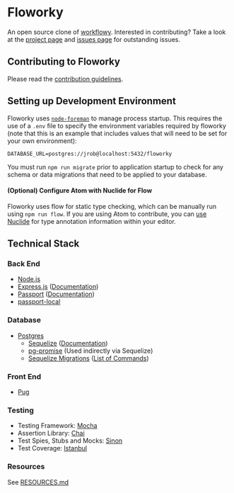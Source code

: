 # Floworky

An open source clone of [workflowy](https://workflowy.com/).  Interested in contributing?  Take a look at the [project page](https://github.com/GuildCrafts/floworky/projects/2) and [issues page](https://github.com/GuildCrafts/floworky/issues) for outstanding issues.

## Contributing to Floworky

Please read the [contribution guidelines](CONTRIBUTING.md).

## Setting up Development Environment

Floworky uses [`node-foreman`](https://github.com/strongloop/node-foreman) to manage process startup.  This requires the use of a `.env` file to specify the environment variables required by floworky (note that this is an example that includes values that will need to be set for your own environment):
```
DATABASE_URL=postgres://jrob@localhost:5432/floworky
```

You must run ```npm run migrate``` prior to application startup to check for any schema or data migrations that need to be applied to your database.

#### (Optional) Configure Atom with Nuclide for Flow
Floworky uses flow for static type checking, which can be manually run using `npm run flow`.  If you are using Atom to contribute, you can [use Nuclide](https://nuclide.io/docs/editor/setup/#quick-install) for type annotation information within your editor.

## Technical Stack

### Back End
* [Node.js](https://nodejs.org/en/)
* [Express.js](https://expressjs.com/) ([Documentation](https://expressjs.com/en/4x/api.html))
* [Passport](http://passportjs.org/) ([Documentation](http://passportjs.org/docs))
* [passport-local](https://github.com/jaredhanson/passport-local)

### Database
* [Postgres](https://www.postgresql.org/)
  * [Sequelize](https://github.com/sequelize/sequelize) ([Documentation](http://docs.sequelizejs.com/en/latest/))
  * [pg-promise](https://github.com/vitaly-t/pg-promise) (Used indirectly via Sequelize)
  * [Sequelize Migrations](http://docs.sequelizejs.com/en/latest/docs/migrations/) ([List of Commands](https://www.npmjs.com/package/sequelize-cli))

### Front End
* [Pug](https://github.com/pugjs/pug)

### Testing
* Testing Framework: [Mocha](http://mochajs.org/)
* Assertion Library: [Chai](http://chaijs.com/)
* Test Spies, Stubs and Mocks: [Sinon](http://sinonjs.org/)
* Test Coverage: [Istanbul](https://github.com/gotwarlost/istanbul)

### Resources
See [RESOURCES.md](RESOURCES.md)
